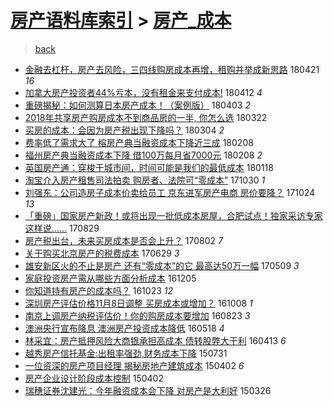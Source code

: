 [房产语料库索引](../../README.md)  > [房产_成本](房产_成本.md)
====
> [back](../README.md)

- [金融去杠杆，房产去风险，三四线购房成本再增，租购并举成新思路](http://jkwz.applinzi.com/ittc/7094333721073419275.html#%E9%87%91%E8%9E%8D%E5%8E%BB%E6%9D%A0%E6%9D%86%EF%BC%8C%E6%88%BF%E4%BA%A7%E5%8E%BB%E9%A3%8E%E9%99%A9%EF%BC%8C%E4%B8%89%E5%9B%9B%E7%BA%BF%E8%B4%AD%E6%88%BF%E6%88%90%E6%9C%AC%E5%86%8D%E5%A2%9E%EF%BC%8C%E7%A7%9F%E8%B4%AD%E5%B9%B6%E4%B8%BE%E6%88%90%E6%96%B0%E6%80%9D%E8%B7%AF) 180421 *16* 
- [加拿大房产投资者44%亏本，没有租金来支付成本!](http://jkwz.applinzi.com/ittc/7091012301941638151.html#%E5%8A%A0%E6%8B%BF%E5%A4%A7%E6%88%BF%E4%BA%A7%E6%8A%95%E8%B5%84%E8%80%8544%25%E4%BA%8F%E6%9C%AC%EF%BC%8C%E6%B2%A1%E6%9C%89%E7%A7%9F%E9%87%91%E6%9D%A5%E6%94%AF%E4%BB%98%E6%88%90%E6%9C%AC%21) 180412 *4* 
- [重磅揭秘：如何测算日本房产成本！（案例版）](http://jkwz.applinzi.com/ittc/7087693193581954055.html#%E9%87%8D%E7%A3%85%E6%8F%AD%E7%A7%98%EF%BC%9A%E5%A6%82%E4%BD%95%E6%B5%8B%E7%AE%97%E6%97%A5%E6%9C%AC%E6%88%BF%E4%BA%A7%E6%88%90%E6%9C%AC%EF%BC%81%EF%BC%88%E6%A1%88%E4%BE%8B%E7%89%88%EF%BC%89) 180403 *2* 
- [2018年共享房产购房成本不到商品房的一半, 你怎么选](http://jkwz.applinzi.com/ittc/7083319707195409424.html#2018%E5%B9%B4%E5%85%B1%E4%BA%AB%E6%88%BF%E4%BA%A7%E8%B4%AD%E6%88%BF%E6%88%90%E6%9C%AC%E4%B8%8D%E5%88%B0%E5%95%86%E5%93%81%E6%88%BF%E7%9A%84%E4%B8%80%E5%8D%8A%2C+%E4%BD%A0%E6%80%8E%E4%B9%88%E9%80%89) 180322  
- [买房的成本：会因为房产税出现下降吗？](http://jkwz.applinzi.com/ittc/7076675190551741456.html#%E4%B9%B0%E6%88%BF%E7%9A%84%E6%88%90%E6%9C%AC%EF%BC%9A%E4%BC%9A%E5%9B%A0%E4%B8%BA%E6%88%BF%E4%BA%A7%E7%A8%8E%E5%87%BA%E7%8E%B0%E4%B8%8B%E9%99%8D%E5%90%97%EF%BC%9F) 180304 *2* 
- [费率低了需求大了 榕房产典当融资成本下降近三成](http://jkwz.applinzi.com/ittc/7067720168547812358.html#%E8%B4%B9%E7%8E%87%E4%BD%8E%E4%BA%86%E9%9C%80%E6%B1%82%E5%A4%A7%E4%BA%86+%E6%A6%95%E6%88%BF%E4%BA%A7%E5%85%B8%E5%BD%93%E8%9E%8D%E8%B5%84%E6%88%90%E6%9C%AC%E4%B8%8B%E9%99%8D%E8%BF%91%E4%B8%89%E6%88%90) 180208  
- [福州房产典当融资成本下降 借100万每月省7000元](http://jkwz.applinzi.com/ittc/7067651470562690055.html#%E7%A6%8F%E5%B7%9E%E6%88%BF%E4%BA%A7%E5%85%B8%E5%BD%93%E8%9E%8D%E8%B5%84%E6%88%90%E6%9C%AC%E4%B8%8B%E9%99%8D+%E5%80%9F100%E4%B8%87%E6%AF%8F%E6%9C%88%E7%9C%817000%E5%85%83) 180208 *2* 
- [英国房产通：穿梭于城市间，时间可能是我们的最低成本](http://jkwz.applinzi.com/ittc/7059915017757918225.html#%E8%8B%B1%E5%9B%BD%E6%88%BF%E4%BA%A7%E9%80%9A%EF%BC%9A%E7%A9%BF%E6%A2%AD%E4%BA%8E%E5%9F%8E%E5%B8%82%E9%97%B4%EF%BC%8C%E6%97%B6%E9%97%B4%E5%8F%AF%E8%83%BD%E6%98%AF%E6%88%91%E4%BB%AC%E7%9A%84%E6%9C%80%E4%BD%8E%E6%88%90%E6%9C%AC) 180118  
- [淘宝介入房产租售司法拍卖 购房者、法院可“零成本”](http://jkwz.applinzi.com/ittc/7030116801491502096.html#%E6%B7%98%E5%AE%9D%E4%BB%8B%E5%85%A5%E6%88%BF%E4%BA%A7%E7%A7%9F%E5%94%AE%E5%8F%B8%E6%B3%95%E6%8B%8D%E5%8D%96+%E8%B4%AD%E6%88%BF%E8%80%85%E3%80%81%E6%B3%95%E9%99%A2%E5%8F%AF%E2%80%9C%E9%9B%B6%E6%88%90%E6%9C%AC%E2%80%9D) 171030 *1* 
- [刘强东：公司造房子成本价卖给员工 京东进军房产电商 房价要降？](http://jkwz.applinzi.com/ittc/7028112934314705936.html#%E5%88%98%E5%BC%BA%E4%B8%9C%EF%BC%9A%E5%85%AC%E5%8F%B8%E9%80%A0%E6%88%BF%E5%AD%90%E6%88%90%E6%9C%AC%E4%BB%B7%E5%8D%96%E7%BB%99%E5%91%98%E5%B7%A5+%E4%BA%AC%E4%B8%9C%E8%BF%9B%E5%86%9B%E6%88%BF%E4%BA%A7%E7%94%B5%E5%95%86+%E6%88%BF%E4%BB%B7%E8%A6%81%E9%99%8D%EF%BC%9F) 171024 *13* 
- [「重磅」国家房产新政！或将出现一批低成本房屋，合肥试点！独家采访专家这样说……](http://jkwz.applinzi.com/ittc/7007200058729301008.html#%E3%80%8C%E9%87%8D%E7%A3%85%E3%80%8D%E5%9B%BD%E5%AE%B6%E6%88%BF%E4%BA%A7%E6%96%B0%E6%94%BF%EF%BC%81%E6%88%96%E5%B0%86%E5%87%BA%E7%8E%B0%E4%B8%80%E6%89%B9%E4%BD%8E%E6%88%90%E6%9C%AC%E6%88%BF%E5%B1%8B%EF%BC%8C%E5%90%88%E8%82%A5%E8%AF%95%E7%82%B9%EF%BC%81%E7%8B%AC%E5%AE%B6%E9%87%87%E8%AE%BF%E4%B8%93%E5%AE%B6%E8%BF%99%E6%A0%B7%E8%AF%B4%E2%80%A6%E2%80%A6) 170829  
- [房产税出台，未来买房成本是否会上升？](http://jkwz.applinzi.com/ittc/6997236309729739792.html#%E6%88%BF%E4%BA%A7%E7%A8%8E%E5%87%BA%E5%8F%B0%EF%BC%8C%E6%9C%AA%E6%9D%A5%E4%B9%B0%E6%88%BF%E6%88%90%E6%9C%AC%E6%98%AF%E5%90%A6%E4%BC%9A%E4%B8%8A%E5%8D%87%EF%BC%9F) 170802 *7* 
- [关于购买北京房产的税费成本](http://jkwz.applinzi.com/ittc/6984721835865146373.html#%E5%85%B3%E4%BA%8E%E8%B4%AD%E4%B9%B0%E5%8C%97%E4%BA%AC%E6%88%BF%E4%BA%A7%E7%9A%84%E7%A8%8E%E8%B4%B9%E6%88%90%E6%9C%AC) 170629 *3* 
- [雄安新区火的不止是房产 还有“零成本”的它 最高达50万一幅](http://jkwz.applinzi.com/ittc/6965592010948871173.html#%E9%9B%84%E5%AE%89%E6%96%B0%E5%8C%BA%E7%81%AB%E7%9A%84%E4%B8%8D%E6%AD%A2%E6%98%AF%E6%88%BF%E4%BA%A7+%E8%BF%98%E6%9C%89%E2%80%9C%E9%9B%B6%E6%88%90%E6%9C%AC%E2%80%9D%E7%9A%84%E5%AE%83+%E6%9C%80%E9%AB%98%E8%BE%BE50%E4%B8%87%E4%B8%80%E5%B9%85) 170509 *3* 
- [家庭投资房产需从哪些方面分析成本](http://jkwz.applinzi.com/ittc/6908237575918978053.html#%E5%AE%B6%E5%BA%AD%E6%8A%95%E8%B5%84%E6%88%BF%E4%BA%A7%E9%9C%80%E4%BB%8E%E5%93%AA%E4%BA%9B%E6%96%B9%E9%9D%A2%E5%88%86%E6%9E%90%E6%88%90%E6%9C%AC) 161205  
- [你知道持有房产的成本吗？](http://jkwz.applinzi.com/ittc/6892103414795731973.html#%E4%BD%A0%E7%9F%A5%E9%81%93%E6%8C%81%E6%9C%89%E6%88%BF%E4%BA%A7%E7%9A%84%E6%88%90%E6%9C%AC%E5%90%97%EF%BC%9F) 161023 *12* 
- [深圳房产评估价格11月8日调整 买房成本或增加？](http://jkwz.applinzi.com/ittc/6886588484298490884.html#%E6%B7%B1%E5%9C%B3%E6%88%BF%E4%BA%A7%E8%AF%84%E4%BC%B0%E4%BB%B7%E6%A0%BC11%E6%9C%888%E6%97%A5%E8%B0%83%E6%95%B4+%E4%B9%B0%E6%88%BF%E6%88%90%E6%9C%AC%E6%88%96%E5%A2%9E%E5%8A%A0%EF%BC%9F) 161008 *1* 
- [南京上调房产纳税评估价！你的购房成本要增加](http://jkwz.applinzi.com/ittc/6869488522913907716.html#%E5%8D%97%E4%BA%AC%E4%B8%8A%E8%B0%83%E6%88%BF%E4%BA%A7%E7%BA%B3%E7%A8%8E%E8%AF%84%E4%BC%B0%E4%BB%B7%EF%BC%81%E4%BD%A0%E7%9A%84%E8%B4%AD%E6%88%BF%E6%88%90%E6%9C%AC%E8%A6%81%E5%A2%9E%E5%8A%A0) 160823 *3* 
- [澳洲央行宣布降息 澳洲房产投资成本降低](http://jkwz.applinzi.com/ittc/6833610039084188677.html#%E6%BE%B3%E6%B4%B2%E5%A4%AE%E8%A1%8C%E5%AE%A3%E5%B8%83%E9%99%8D%E6%81%AF+%E6%BE%B3%E6%B4%B2%E6%88%BF%E4%BA%A7%E6%8A%95%E8%B5%84%E6%88%90%E6%9C%AC%E9%99%8D%E4%BD%8E) 160518 *4* 
- [林采宜：房产抵押风险大商银承担高成本 债转股弊大于利](http://jkwz.applinzi.com/ittc/6820512782625539076.html#%E6%9E%97%E9%87%87%E5%AE%9C%EF%BC%9A%E6%88%BF%E4%BA%A7%E6%8A%B5%E6%8A%BC%E9%A3%8E%E9%99%A9%E5%A4%A7%E5%95%86%E9%93%B6%E6%89%BF%E6%8B%85%E9%AB%98%E6%88%90%E6%9C%AC+%E5%80%BA%E8%BD%AC%E8%82%A1%E5%BC%8A%E5%A4%A7%E4%BA%8E%E5%88%A9) 160413 *6* 
- [越秀房产信托基金:出租率强劲,财务成本下降](http://jkwz.applinzi.com/ittc/547650615486660068.html#%E8%B6%8A%E7%A7%80%E6%88%BF%E4%BA%A7%E4%BF%A1%E6%89%98%E5%9F%BA%E9%87%91%3A%E5%87%BA%E7%A7%9F%E7%8E%87%E5%BC%BA%E5%8A%B2%2C%E8%B4%A2%E5%8A%A1%E6%88%90%E6%9C%AC%E4%B8%8B%E9%99%8D) 150731  
- [一位资深的房产项目经理 揭秘房地产建筑成本](http://jkwz.applinzi.com/ittc/547650611402018652.html#%E4%B8%80%E4%BD%8D%E8%B5%84%E6%B7%B1%E7%9A%84%E6%88%BF%E4%BA%A7%E9%A1%B9%E7%9B%AE%E7%BB%8F%E7%90%86+%E6%8F%AD%E7%A7%98%E6%88%BF%E5%9C%B0%E4%BA%A7%E5%BB%BA%E7%AD%91%E6%88%90%E6%9C%AC) 150402 *6* 
- [房产企业设计阶段成本控制](http://jkwz.applinzi.com/ittc/547650611403969242.html#%E6%88%BF%E4%BA%A7%E4%BC%81%E4%B8%9A%E8%AE%BE%E8%AE%A1%E9%98%B6%E6%AE%B5%E6%88%90%E6%9C%AC%E6%8E%A7%E5%88%B6) 150402  
- [瑞穗证券沈建光：今年融资成本会下降 对房产是大利好](http://jkwz.applinzi.com/ittc/547650611400198472.html#%E7%91%9E%E7%A9%97%E8%AF%81%E5%88%B8%E6%B2%88%E5%BB%BA%E5%85%89%EF%BC%9A%E4%BB%8A%E5%B9%B4%E8%9E%8D%E8%B5%84%E6%88%90%E6%9C%AC%E4%BC%9A%E4%B8%8B%E9%99%8D+%E5%AF%B9%E6%88%BF%E4%BA%A7%E6%98%AF%E5%A4%A7%E5%88%A9%E5%A5%BD) 150326  
